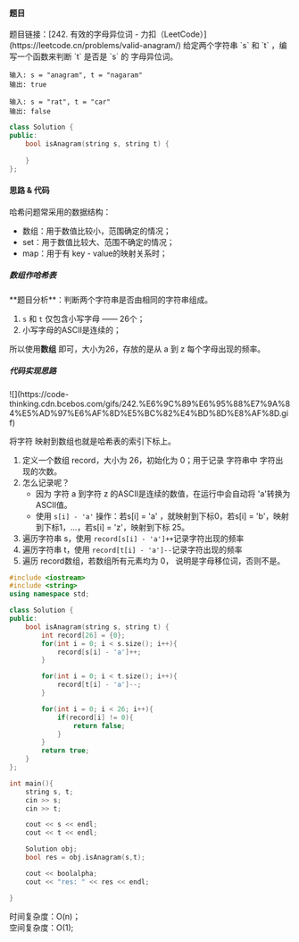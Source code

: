 <h4 id="NHakS">题目</h4>
题目链接：[242. 有效的字母异位词 - 力扣（LeetCode）](https://leetcode.cn/problems/valid-anagram/)  
给定两个字符串 `s` 和 `t` ，编写一个函数来判断 `t` 是否是 `s` 的 字母异位词。

```plain
输入: s = "anagram", t = "nagaram"
输出: true
```

```plain
输入: s = "rat", t = "car"
输出: false
```

```cpp
class Solution {
public:
    bool isAnagram(string s, string t) {
        
    }
};
```

<h4 id="kcgMh">思路 & 代码</h4>
哈希问题常采用的数据结构：

+ 数组：用于数值比较小，范围确定的情况；
+ set：用于数值比较大、范围不确定的情况；
+ map：用于有 key - value的映射关系时；

<h5 id="Fop3l">数组作哈希表</h5>
**题目分析**：判断两个字符串是否由相同的字符串组成。

1. `s` 和 `t` 仅包含小写字母 —— 26个；
2. 小写字母的ASCII是连续的；

所以使用**数组** 即可，大小为26，存放的是从 a 到 z 每个字母出现的频率。

<h5 id="XatsU">代码实现思路</h5>
![](https://code-thinking.cdn.bcebos.com/gifs/242.%E6%9C%89%E6%95%88%E7%9A%84%E5%AD%97%E6%AF%8D%E5%BC%82%E4%BD%8D%E8%AF%8D.gif)

将字符 映射到数组也就是哈希表的索引下标上。

1. 定义一个数组 record，大小为 26，初始化为 0；用于记录 字符串中 字符出现的次数。
2. 怎么记录呢？
    - 因为 字符 a 到字符 z 的ASCII是连续的数值，在运行中会自动将 'a'转换为ASCII值。
    - 使用 `s[i] - 'a'` 操作：若s[i] = 'a' ，就映射到下标0，若s[i] = 'b'，映射到下标1，...，若s[i] = 'z'，映射到下标 25。
3. 遍历字符串 s，使用 `record[s[i] - 'a']++`记录字符出现的频率
4. 遍历字符串 t，使用 `record[t[i] - 'a']--`记录字符出现的频率
5. 遍历 record数组，若数组所有元素均为 0， 说明是字母移位词，否则不是。

```cpp
#include <iostream>
#include <string>
using namespace std;

class Solution {
public:
    bool isAnagram(string s, string t) {
        int record[26] = {0};
        for(int i = 0; i < s.size(); i++){
            record[s[i] - 'a']++;
        }

        for(int i = 0; i < t.size(); i++){
            record[t[i] - 'a']--;
        }

        for(int i = 0; i < 26; i++){
            if(record[i] != 0){
                return false;
            }
        }
        return true;
    }
};

int main(){
    string s, t;
    cin >> s;
    cin >> t;

    cout << s << endl;
    cout << t << endl;

    Solution obj;
    bool res = obj.isAnagram(s,t);

    cout << boolalpha;
    cout << "res: " << res << endl;

}
```

时间复杂度：O(n)；  
空间复杂度：O(1);

